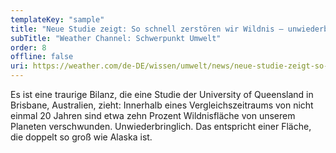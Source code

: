 ```yaml
---
templateKey: "sample"
title: "Neue Studie zeigt: So schnell zerstören wir Wildnis – unwiederbringlich"
subTitle: "Weather Channel: Schwerpunkt Umwelt"
order: 8
offline: false
uri: https://weather.com/de-DE/wissen/umwelt/news/neue-studie-zeigt-so-schnell-zerstoren-wir-wildnis
---
```


Es ist eine traurige Bilanz, die eine Studie der University of Queensland in Brisbane, Australien, zieht: Innerhalb eines Vergleichszeitraums von nicht einmal 20 Jahren sind etwa zehn Prozent Wildnisfläche von unserem Planeten verschwunden. Unwiederbringlich. Das entspricht einer Fläche, die doppelt so groß wie Alaska ist.

